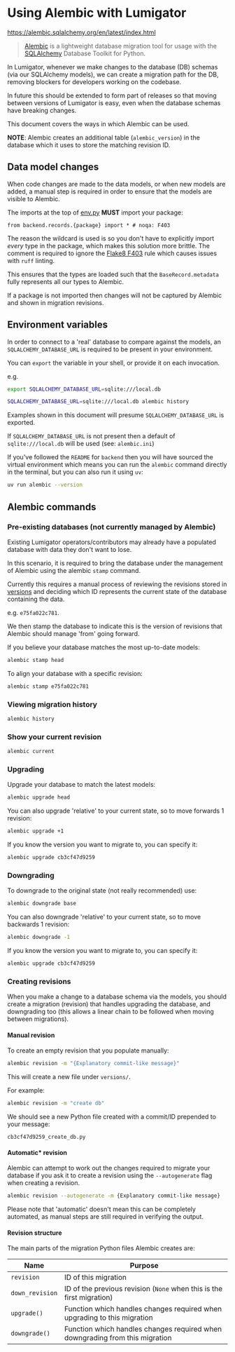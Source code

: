 # Using Alembic with Lumigator

https://alembic.sqlalchemy.org/en/latest/index.html

> [Alembic](https://alembic.sqlalchemy.org/) is a lightweight database migration tool for usage with the
> [SQLAlchemy](https://www.sqlalchemy.org/) Database Toolkit for Python.

In Lumigator, whenever we make changes to the database (DB) schemas (via our SQLAlchemy models),
we can create a migration path for the DB, removing blockers for developers working on the codebase.

In future this should be extended to form part of releases so that moving between versions of Lumigator is easy,
even when the database schemas have breaking changes.

This document covers the ways in which Alembic can be used.

**NOTE**: Alembic creates an additional table (`alembic_version`) in the database which it uses to store the matching
revision ID.

## Data model changes

When code changes are made to the data models, or when new models are added, a manual step is
required in order to ensure that the models are visible to Alembic.

The imports at the top of [env.py](env.py) **MUST** import your package:

`from backend.records.{package} import * # noqa: F403`

The reason the wildcard is used is so you don't have to explicitly import *every* type in the package,
which makes this solution more brittle. The comment is required to ignore the
[Flake8 F403](https://www.flake8rules.com/rules/F403.html) rule which causes issues with `ruff` linting.

This ensures that the types are loaded such that the `BaseRecord.metadata` fully represents all our types to Alembic.

If a package is not imported then changes will not be captured by Alembic and shown in migration revisions.

## Environment variables

In order to connect to a 'real' database to compare against the models, an `SQLALCHEMY_DATABASE_URL` is required to be
present in your environment.

You can `export` the variable in your shell, or provide it on each invocation.

e.g.

```bash
export SQLALCHEMY_DATABASE_URL=sqlite:///local.db
```

```bash
SQLALCHEMY_DATABASE_URL=sqlite:///local.db alembic history
```

Examples shown in this document will presume `SQLALCHEMY_DATABASE_URL` is exported.

If `SQLALCHEMY_DATABASE_URL` is not present then a default of `sqlite:///local.db` will be used (see: `alembic.ini`)

If you've followed the `README` for `backend` then you will have sourced the virtual environment which means you can
run the `alembic` command directly in the terminal, but you can also run it using `uv`:

```bash
uv run alembic --version
```

## Alembic commands

### Pre-existing databases (not currently managed by Alembic)

Existing Lumigator operators/contributors may already have a populated database with data they don't want to lose.

In this scenario, it is required to bring the database under the management of Alembic using the alembic `stamp` command.

Currently this requires a manual process of reviewing the revisions stored in [versions](versions/) and deciding which
ID represents the current state of the database containing the data.

e.g. `e75fa022c781`.

We then stamp the database to indicate this is the version of revisions that Alembic should manage 'from' going forward.

If you believe your database matches the most up-to-date models:

```bash
alembic stamp head
```

To align your database with a specific revision:

```bash
alembic stamp e75fa022c781
```

### Viewing migration history

```bash
alembic history
```

### Show your current revision

```bash
alembic current
```

### Upgrading

Upgrade your database to match the latest models:

```bash
alembic upgrade head
```

You can also upgrade 'relative' to your current state, so to move forwards 1 revision:

```bash
alembic upgrade +1
```

If you know the version you want to migrate to, you can specify it:

```bash
alembic upgrade cb3cf47d9259
```

### Downgrading

To downgrade to the original state (not really recommended) use:

```bash
alembic downgrade base
```

You can also downgrade 'relative' to your current state, so to move backwards 1 revision:

```bash
alembic downgrade -1
```

If you know the version you want to migrate to, you can specify it:

```bash
alembic upgrade cb3cf47d9259
````

### Creating revisions

When you make a change to a database schema via the models, you should create a migration (revision) that handles
upgrading the database, and downgrading too (this allows a linear chain to be followed when moving between migrations).

#### Manual revision

To create an empty revision that you populate manually:

```bash
alembic revision -m "{Explanatory commit-like message}"
```

This will create a new file under `versions/`.

For example:

```bash
alembic revision -m "create db"
```

We should see a new Python file created with a commit/ID prepended to your message:

`cb3cf47d9259_create_db.py`

#### Automatic* revision

Alembic can attempt to work out the changes required to migrate your database if you ask it to create a revision using
the `--autogenerate` flag when creating a revision.

```bash
alembic revision --autogenerate -m {Explanatory commit-like message}
```

Please note that 'automatic' doesn't mean this can be completely automated, as manual steps are still required in
verifying the output.

#### Revision structure

The main parts of the migration Python files Alembic creates are:

| Name            | Purpose                                                                      |
|-----------------|------------------------------------------------------------------------------|
| `revision`      | ID of this migration                                                         |
| `down_revision` | ID of the previous revision (`None` when this is the first migration)        |
| `upgrade()`     | Function which handles changes required when upgrading to this migration     |
| `downgrade()`   | Function which handles changes required when downgrading from this migration |
